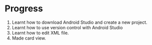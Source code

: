 # Progress

1. Learnt how to download Android Studio and create a new project.
2. Learnt how to use version control with Android Studio
3. Learnt how to edit XML file.
4. Made card view.
